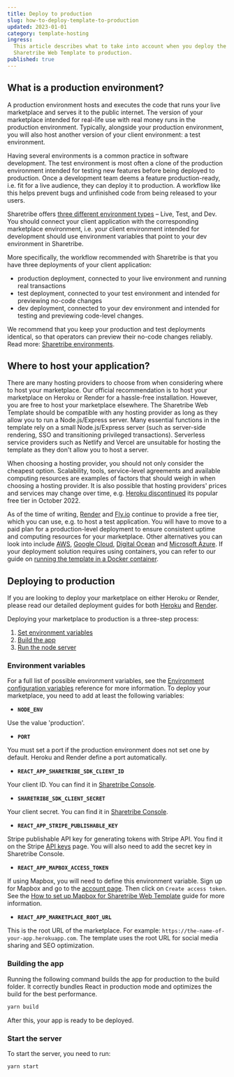 ```yaml
---
title: Deploy to production
slug: how-to-deploy-template-to-production
updated: 2023-01-01
category: template-hosting
ingress:
  This article describes what to take into account when you deploy the
  Sharetribe Web Template to production.
published: true
---
```


## What is a production environment?

A production environment hosts and executes the code that runs your live
marketplace and serves it to the public internet. The version of your
marketplace intended for real-life use with real money runs in the
production environment. Typically, alongside your production
environment, you will also host another version of your client
environment: a test environment.

Having several environments is a common practice in software
development. The test environment is most often a clone of the
production environment intended for testing new features before being
deployed to production. Once a development team deems a feature
production-ready, i.e. fit for a live audience, they can deploy it to
production. A workflow like this helps prevent bugs and unfinished code
from being released to your users.

Sharetribe offers
[three different environment types](https://www.sharetribe.com/docs/concepts/sharetribe-environments/#environment-types)
– Live, Test, and Dev. You should connect your client application with
the corresponding marketplace environment, i.e. your client environment
intended for development should use environment variables that point to
your dev environment in Sharetribe.

More specifically, the workflow recommended with Sharetribe is that you
have three deployments of your client application:

- production deployment, connected to your live environment and running
  real transactions
- test deployment, connected to your test environment and intended for
  previewing no-code changes
- dev deployment, connected to your dev environment and intended for
  testing and previewing code-level changes.

We recommend that you keep your production and test deployments
identical, so that operators can preview their no-code changes reliably.
Read more:
[Sharetribe environments](/concepts/sharetribe-environments//#workflow-between-the-three-environments).

## Where to host your application?

There are many hosting providers to choose from when considering where
to host your marketplace. Our official recommendation is to host your
marketplace on Heroku or Render for a hassle-free installation. However,
you are free to host your marketplace elsewhere. The Sharetribe Web
Template should be compatible with any hosting provider as long as they
allow you to run a Node.js/Express server. Many essential functions in
the template rely on a small Node.js/Express server (such as server-side
rendering, SSO and transitioning privileged transactions). Serverless
service providers such as Netlify and Vercel are unsuitable for hosting
the template as they don't allow you to host a server.

When choosing a hosting provider, you should not only consider the
cheapest option. Scalability, tools, service-level agreements and
available computing resources are examples of factors that should weigh
in when choosing a hosting provider. It is also possible that hosting
providers' prices and services may change over time, e.g.
[Heroku discontinued](https://techcrunch.com/2022/08/25/heroku-announces-plans-to-eliminate-free-plans-blaming-fraud-and-abuse/)
its popular free tier in October 2022.

As of the time of writing, [Render](https://www.render.com) and
[Fly.io](https://fly.io) continue to provide a free tier, which you can
use, e.g. to host a test application. You will have to move to a paid
plan for a production-level deployment to ensure consistent uptime and
computing resources for your marketplace. Other alternatives you can
look into include [AWS](https://aws.amazon.com/),
[Google Cloud](https://cloud.google.com/),
[Digital Ocean](https://www.digitalocean.com/) and
[Microsoft Azure](https://azure.microsoft.com/). If your deployment
solution requires using containers, you can refer to our guide on
[running the template in a Docker container](/template/run-template-with-docker/).

## Deploying to production

<info>

If you are looking to deploy your marketplace on either Heroku or
Render, please read our detailed deployment guides for both
[Heroku](/template/how-to-deploy-template-to-heroku/) and
[Render](/tutorial/deploy-to-render/#deploy-to-render).

</info>

Deploying your marketplace to production is a three-step process:

1. [Set environment variables](#environment-variables)
2. [Build the app](#building-the-app)
3. [Run the node server](#starting-the-app)

### Environment variables

For a full list of possible environment variables, see the
[Environment configuration variables](/template/template-env/) reference
for more information. To deploy your marketplace, you need to add at
least the following variables:

- **`NODE_ENV`**

Use the value 'production'.

- **`PORT`**

You must set a port if the production environment does not set one by
default. Heroku and Render define a port automatically.

- **`REACT_APP_SHARETRIBE_SDK_CLIENT_ID`**

Your client ID. You can find it in
[Sharetribe Console](https://flex-console.sharetribe.com/applications).

- **`SHARETRIBE_SDK_CLIENT_SECRET`**

Your client secret. You can find it in
[Sharetribe Console](https://flex-console.sharetribe.com/applications).

- **`REACT_APP_STRIPE_PUBLISHABLE_KEY`**

Stripe publishable API key for generating tokens with Stripe API. You
find it on the Stripe
[API keys](https://dashboard.stripe.com/account/apikeys) page. You will
also need to add the secret key in Sharetribe Console.

- **`REACT_APP_MAPBOX_ACCESS_TOKEN`**

If using Mapbox, you will need to define this environment variable. Sign
up for Mapbox and go to the
[account page](https://www.mapbox.com/account/access-tokens). Then click
on `Create access token`. See the
[How to set up Mapbox for Sharetribe Web Template](/template/how-to-set-up-mapbox-for-template/)
guide for more information.

- **`REACT_APP_MARKETPLACE_ROOT_URL`**

This is the root URL of the marketplace. For example:
`https://the-name-of-your-app.herokuapp.com`. The template uses the root
URL for social media sharing and SEO optimization.

### Building the app

Running the following command builds the app for production to the build
folder. It correctly bundles React in production mode and optimizes the
build for the best performance.

```bash
yarn build
```

After this, your app is ready to be deployed.

### Start the server

To start the server, you need to run:

```bash
yarn start
```

